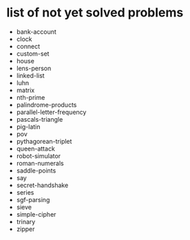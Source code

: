 # list of not yet solved problems

* bank-account
* clock
* connect
* custom-set
* house
* lens-person
* linked-list
* luhn
* matrix
* nth-prime
* palindrome-products
* parallel-letter-frequency
* pascals-triangle
* pig-latin
* pov
* pythagorean-triplet
* queen-attack
* robot-simulator
* roman-numerals
* saddle-points
* say
* secret-handshake
* series
* sgf-parsing
* sieve
* simple-cipher
* trinary
* zipper
